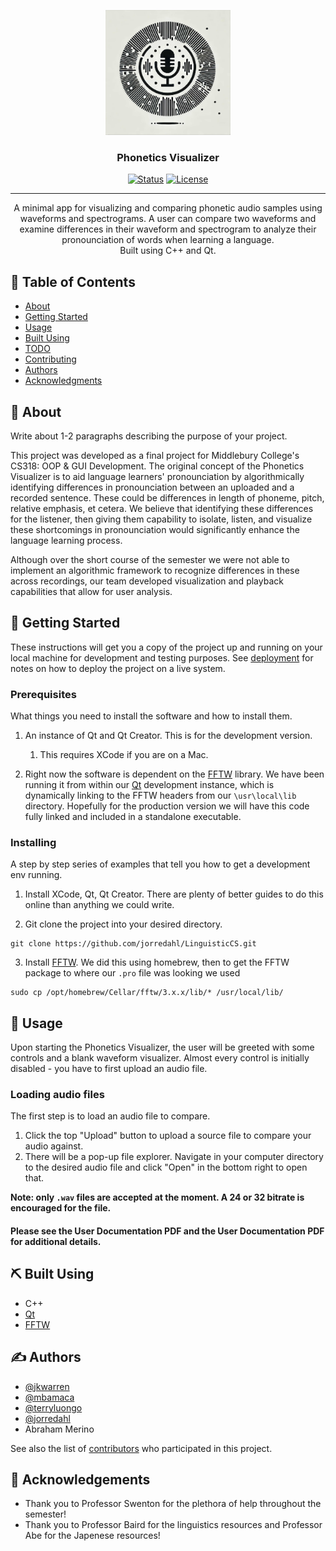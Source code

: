 <p align="center">
  <a href="" rel="noopener">
 <img width=200px height=200px src="https://github.com/jorredahl/LinguisticCS/blob/readme/resources/icons/phonetics_logo.jpg" alt="Project logo"></a>
</p>

<h3 align="center">Phonetics Visualizer</h3>

<div align="center">

  [![Status](https://img.shields.io/badge/status-active-success.svg)]() 
  [![License](https://img.shields.io/badge/license-MIT-blue.svg)](/LICENSE)

</div>

---

<p align="center"> A minimal app for visualizing and comparing phonetic audio samples using waveforms and spectrograms.  A user can compare two waveforms and examine differences in their waveform and spectrogram to analyze their pronounciation of words when learning a language.  
    <br> 
  Built using C++ and Qt.
</p>

## 📝 Table of Contents
- [About](#about)
- [Getting Started](#getting_started)
- [Usage](#usage)
- [Built Using](#built_using)
- [TODO](../TODO.md)
- [Contributing](../CONTRIBUTING.md)
- [Authors](#authors)
- [Acknowledgments](#acknowledgement)

## 🧐 About <a name = "about"></a>
Write about 1-2 paragraphs describing the purpose of your project.

This project was developed as a final project for Middlebury College's CS318: OOP & GUI Development.  The original concept of the Phonetics Visualizer is to aid language learners' pronounciation by algorithmically identifying differences in pronounciation between an uploaded and a recorded sentence.  These could be differences in length of phoneme, pitch, relative emphasis, et cetera.  We believe that identifying these differences for the listener, then giving them capability to isolate, listen, and visualize these shortcomings in pronounciation would significantly enhance the language learning process.

Although over the short course of the semester we were not able to implement an algorithmic framework to recognize differences in these across recordings, our team developed visualization and playback capabilities that allow for user analysis.  



## 🏁 Getting Started <a name = "getting_started"></a>
These instructions will get you a copy of the project up and running on your local machine for development and testing purposes. See [deployment](#deployment) for notes on how to deploy the project on a live system.

### Prerequisites
What things you need to install the software and how to install them.

1. An instance of Qt and Qt Creator.  This is for the development version.
    1. This requires XCode if you are on a Mac.

3.  Right now the software is dependent on the [FFTW](https://www.fftw.org/) library.  We have been running it from within our [Qt](https://www.qt.io/) development instance, which is dynamically linking to the FFTW headers from our `\usr\local\lib` directory.  Hopefully for the production version we will have this code fully linked and included in a standalone executable.  


### Installing
A step by step series of examples that tell you how to get a development env running.

1. Install XCode, Qt, Qt Creator.  There are plenty of better guides to do this online than anything we could write.


2. Git clone the project into your desired directory.

```
git clone https://github.com/jorredahl/LinguisticCS.git
```
3. Install [FFTW](https://www.fftw.org/).  We did this using homebrew, then to get the FFTW package to where our `.pro` file was looking we used 

 ```
 sudo cp /opt/homebrew/Cellar/fftw/3.x.x/lib/* /usr/local/lib/

 ```



## 🎈 Usage <a name="usage"></a>
Upon starting the Phonetics Visualizer, the user will be greeted with some controls and a blank waveform visualizer.  Almost every control is initially disabled - you have to first upload an audio file.  

### Loading audio files
The first step is to load an audio file to compare.  
1. Click the top "Upload" button to upload a source file to compare your audio against.
2. There will be a pop-up file explorer.  Navigate in your computer directory to the desired audio file and click "Open" in the bottom right to open that.


**Note: only `.wav` files are accepted at the moment.  A 24 or 32 bitrate is encouraged for the file.**

#### Please see the User Documentation PDF and the User Documentation PDF for additional details.

## ⛏️ Built Using <a name = "built_using"></a>
- C++
- [Qt](https://www.qt.io/)
- [FFTW](https://www.fftw.org/)


## ✍️ Authors <a name = "authors"></a>
- [@jkwarren](https://github.com/jkwarren)
- [@mbamaca](https://github.com/mbamaca)
- [@terryluongo](https://github.com/terryluongo)
- [@jorredahl](https://github.com/jorredahl)
- Abraham Merino

See also the list of [contributors](https://github.com/kylelobo/The-Documentation-Compendium/contributors) who participated in this project.

## 🎉 Acknowledgements <a name = "acknowledgement"></a>
- Thank you to Professor Swenton for the plethora of help throughout the semester!
- Thank you to Professor Baird for the linguistics resources and Professor Abe for the Japenese resources!
